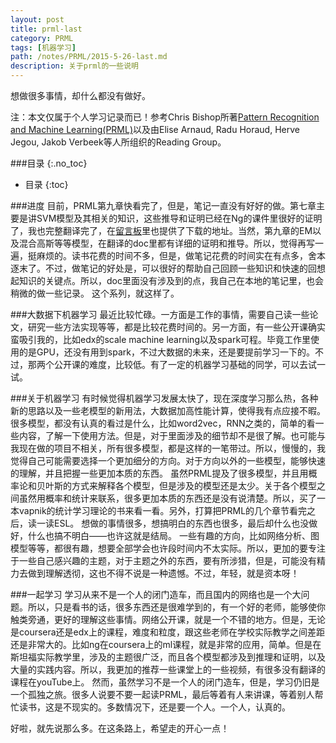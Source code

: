 ```yaml
---
layout: post
title: prml-last
category: PRML
tags: [机器学习]
path: /notes/PRML/2015-5-26-last.md
description: 关于prml的一些说明
---
```


想做很多事情，却什么都没有做好。

<!-- more -->

注：本文仅属于个人学习记录而已！参考Chris Bishop所著[Pattern Recognition and Machine Learning(PRML)](http://research.microsoft.com/en-us/um/people/cmbishop/PRML/)以及由Elise Arnaud, Radu Horaud, Herve Jegou, Jakob Verbeek等人所组织的Reading Group。

###目录
{:.no_toc}

* 目录
{:toc}

###进度
目前，PRML第九章快看完了，但是，笔记一直没有好好的做。第七章主要是讲SVM模型及其相关的知识，这些推导和证明已经在Ng的课件里很好的证明了，我也完整翻译完了，在[留言板](https://raw.githubusercontent.com/chrispher/chrispher.github.com/master/_draft/machine_learning_notes_ng.docx)里也提供了下载的地址。当然，第九章的EM以及混合高斯等等模型，在翻译的doc里都有详细的证明和推导。所以，觉得再写一遍，挺麻烦的。读书花费的时间不多，但是，做笔记花费的时间实在有点多，舍本逐末了。不过，做笔记的好处是，可以很好的帮助自己回顾一些知识和快速的回想起知识的关键点。所以，doc里面没有涉及到的点，我自己在本地的笔记里，也会稍微的做一些记录。
这个系列，就这样了。

###大数据下机器学习
最近比较忙碌。一方面是工作的事情，需要自己读一些论文，研究一些方法实现等等，都是比较花费时间的。另一方面，有一些公开课确实蛮吸引我的，比如edx的scale machine learning以及spark可程。毕竟工作里使用的是GPU，还没有用到spark，不过大数据的未来，还是要提前学习一下的。不过，那两个公开课的难度，比较低。有了一定的机器学习基础的同学，可以去试一试。

###关于机器学习
有时候觉得机器学习发展太快了，现在深度学习那么热，各种新的思路以及一些老模型的新用法，大数据加高性能计算，使得我有点应接不暇。很多模型，都没有认真的看过是什么，比如word2vec，RNN之类的，简单的看一些内容，了解一下使用方法。但是，对于里面涉及的细节却不是很了解。也可能与我现在做的项目不相关，所有很多模型，都是这样的一笔带过。所以，慢慢的，我觉得自己可能需要选择一个更加细分的方向。对于方向以外的一些模型，能够快速的理解，并且把握一些更加本质的东西。
虽然PRML提及了很多模型，并且用概率论和贝叶斯的方式来解释各个模型，但是涉及的模型还是太少。关于各个模型之间虽然用概率和统计来联系，很多更加本质的东西还是没有说清楚。所以，买了一本vapnik的统计学习理论的书来看一看。另外，打算把PRML的几个章节看完之后，读一读ESL。
想做的事情很多，想搞明白的东西也很多，最后却什么也没做好，什么也搞不明白——也许这就是结局。
一些有趣的方向，比如网络分析、图模型等等，都很有趣，想要全部学会也许段时间内不太实际。所以，更加的要专注于一些自己感兴趣的主题，对于主题之外的东西，要有所涉猎，但是，可能没有精力去做到理解透彻，这也不得不说是一种遗憾。不过，年轻，就是资本呀！

###一起学习
学习从来不是一个人的闭门造车，而且国内的网络也是一个大问题。所以，只是看书的话，很多东西还是很难学到的，有一个好的老师，能够使你触类旁通，更好的理解这些事情。网络公开课，就是一个不错的地方。但是，无论是coursera还是edx上的课程，难度和粒度，跟这些老师在学校实际教学之间差距还是非常大的。比如ng在coursera上的ml课程，就是非常的应用，简单。但是在斯坦福实际教学里，涉及的主题很广泛，而且各个模型都涉及到推理和证明，以及大量的实践内容。所以，我更加的推荐一些课堂上的一些视频，有很多没有翻译的课程在youTube上。
然而，虽然学习不是一个人的闭门造车，但是，学习仍旧是一个孤独之旅。很多人说要不要一起读PRML，最后等着有人来讲课，等着别人帮忙读书，这是不现实的。多数情况下，还是要一个人。一个人，认真的。

好啦，就先说那么多。在这条路上，希望走的开心一点！